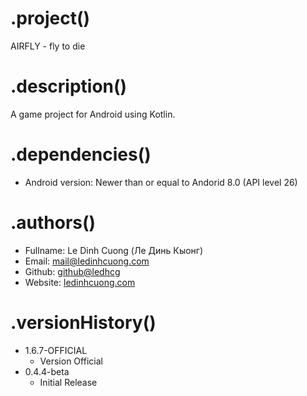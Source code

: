 # .project()
AIRFLY - fly to die

# .description()
A game project for Android using Kotlin. 

# .dependencies()
* Android version: Newer than or equal to Andorid 8.0 (API level 26)

# .authors()
*	Fullname: Le Dinh Cuong (Ле Динь Кыонг)
*	Email: mail@ledinhcuong.com
*	Github: [github@ledhcg](https://github.com/ledhcg)
*	Website: [ledinhcuong.com](https://ledinhcuong.com)

# .versionHistory()
* 1.6.7-OFFICIAL
    * Version Official
* 0.4.4-beta
    * Initial Release
